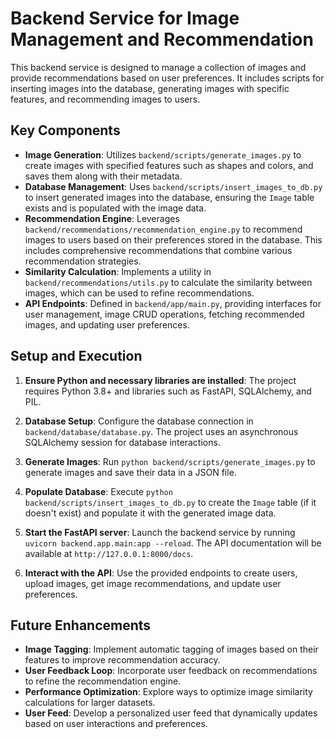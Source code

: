 # Backend Service for Image Management and Recommendation

This backend service is designed to manage a collection of images and provide recommendations based on user preferences. It includes scripts for inserting images into the database, generating images with specific features, and recommending images to users.

## Key Components

- **Image Generation**: Utilizes `backend/scripts/generate_images.py` to create images with specified features such as shapes and colors, and saves them along with their metadata.
- **Database Management**: Uses `backend/scripts/insert_images_to_db.py` to insert generated images into the database, ensuring the `Image` table exists and is populated with the image data.
- **Recommendation Engine**: Leverages `backend/recommendations/recommendation_engine.py` to recommend images to users based on their preferences stored in the database. This includes comprehensive recommendations that combine various recommendation strategies.
- **Similarity Calculation**: Implements a utility in `backend/recommendations/utils.py` to calculate the similarity between images, which can be used to refine recommendations.
- **API Endpoints**: Defined in `backend/app/main.py`, providing interfaces for user management, image CRUD operations, fetching recommended images, and updating user preferences.

## Setup and Execution

1. **Ensure Python and necessary libraries are installed**: The project requires Python 3.8+ and libraries such as FastAPI, SQLAlchemy, and PIL.

2. **Database Setup**: Configure the database connection in `backend/database/database.py`. The project uses an asynchronous SQLAlchemy session for database interactions.

3. **Generate Images**: Run `python backend/scripts/generate_images.py` to generate images and save their data in a JSON file.

4. **Populate Database**: Execute `python backend/scripts/insert_images_to_db.py` to create the `Image` table (if it doesn't exist) and populate it with the generated image data.

5. **Start the FastAPI server**: Launch the backend service by running `uvicorn backend.app.main:app --reload`. The API documentation will be available at `http://127.0.0.1:8000/docs`.

6. **Interact with the API**: Use the provided endpoints to create users, upload images, get image recommendations, and update user preferences.

## Future Enhancements

- **Image Tagging**: Implement automatic tagging of images based on their features to improve recommendation accuracy.
- **User Feedback Loop**: Incorporate user feedback on recommendations to refine the recommendation engine.
- **Performance Optimization**: Explore ways to optimize image similarity calculations for larger datasets.
- **User Feed**: Develop a personalized user feed that dynamically updates based on user interactions and preferences.

